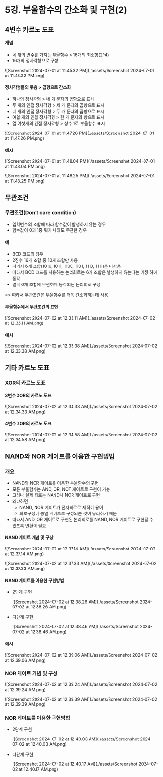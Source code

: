 # 5강. 부울함수의 간소화 및 구현(2)

## 4변수 카르노 도표

#### 개념

- 네 개의 변수를 가지는 부울함수 > 16개의 최소항(2^4)
- 16개의 정사각형으로 구성

![Screenshot 2024-07-01 at 11.45.32 PM](./assets/Screenshot 2024-07-01 at 11.45.32 PM.png)

#### 정사각형들의 묶음 > 곱항으로 간소화

- 하나의 정사각형 > 네 개 문자의 곱항으로 표시
- 두 개의 인접 정사각형 > 세 개 문자의 곱항으로 표시
- 네 개의 인접 정사각형 > 두 개 문자의 곱항으로 표시
- 여덟 개의 인접 정사각형 > 한 개 문자의 항으로 표시
- 열 여섯개의 인접 정사각형 > 상수 1로 부울함수 표시

![Screenshot 2024-07-01 at 11.47.26 PM](./assets/Screenshot 2024-07-01 at 11.47.26 PM.png)



#### 예시

![Screenshot 2024-07-01 at 11.48.04 PM](./assets/Screenshot 2024-07-01 at 11.48.04 PM.png)

![Screenshot 2024-07-01 at 11.48.25 PM](./assets/Screenshot 2024-07-01 at 11.48.25 PM.png)



## 무관조건

### 무관조건(Don't care condition)

- 입력변수의 조합에 따라 함수값이 발생하지 않는 경우
- 함수값이 0과 1중 뭐가 나와도 무관한 경우



#### 예

- BCD 코드의 경우
- 2진수 16개 조합 중 10개 조합만 사용
- 나머지 6개 조합(1010, 1011, 1100, 1101, 1110, 1111)은 미사용
- 따라서 BCD 코드를 사용하는 논리회로는 6개 조합은 발생하지 않는다는 가정 하에 동작
- 결국 6개 조합에 무관하게 동작되는 논리회로 구성

=> 따라서 무관조건은 부울함수를 더욱 간소화하는데 사용



#### 부울함수에서 무관조건의 표현

![Screenshot 2024-07-02 at 12.33.11 AM](./assets/Screenshot 2024-07-02 at 12.33.11 AM.png)



#### 예시

![Screenshot 2024-07-02 at 12.33.38 AM](./assets/Screenshot 2024-07-02 at 12.33.38 AM.png)



## 기타 카르노 도표

### XOR의 카르노 도표

#### 3변수 XOR의 카르노 도표

![Screenshot 2024-07-02 at 12.34.33 AM](./assets/Screenshot 2024-07-02 at 12.34.33 AM.png)

#### 4변수 XOR의 카르노 도표

![Screenshot 2024-07-02 at 12.34.58 AM](./assets/Screenshot 2024-07-02 at 12.34.58 AM.png)



## NAND와 NOR 게이트를 이용한 구현방법

### 개요

- NAND와 NOR 게이트를 이용한 부울함수의 구현
- 모든 부울함수는 AND, OR, NOT 게이트로 구현이 가능
- 그러나 실제 회로는 NAND나 NOR 게이트로 구현
- 왜냐하면
  - NAND, NOR 게이트가 전자회로로 제작이 용이
  - 회로구성이 동일 게이트로 구성되는 것이 유리하기 때문
- 따라서 AND, OR 게이트로 구현된 논리회로를 NAND, NOR 게이트로 구현될 수 있또록 변환이 필요



#### NAND 게이트 개념 및 구상

![Screenshot 2024-07-02 at 12.37.14 AM](./assets/Screenshot 2024-07-02 at 12.37.14 AM.png)

![Screenshot 2024-07-02 at 12.37.33 AM](./assets/Screenshot 2024-07-02 at 12.37.33 AM.png)



#### NAND 게이트를 이용한 구현방법

- 2단계 구현

  ![Screenshot 2024-07-02 at 12.38.26 AM](./assets/Screenshot 2024-07-02 at 12.38.26 AM.png)

- 다단계 구현

  ![Screenshot 2024-07-02 at 12.38.46 AM](./assets/Screenshot 2024-07-02 at 12.38.46 AM.png)



#### 예시

![Screenshot 2024-07-02 at 12.39.06 AM](./assets/Screenshot 2024-07-02 at 12.39.06 AM.png)



### NOR 게이트 개념 및 구성

![Screenshot 2024-07-02 at 12.39.24 AM](./assets/Screenshot 2024-07-02 at 12.39.24 AM.png)

![Screenshot 2024-07-02 at 12.39.39 AM](./assets/Screenshot 2024-07-02 at 12.39.39 AM.png)



### NOR 게이트를 이용한 구현방법

- 2단계 구현

  ![Screenshot 2024-07-02 at 12.40.03 AM](./assets/Screenshot 2024-07-02 at 12.40.03 AM.png)

- 다단계 구현

  ![Screenshot 2024-07-02 at 12.40.17 AM](./assets/Screenshot 2024-07-02 at 12.40.17 AM.png)